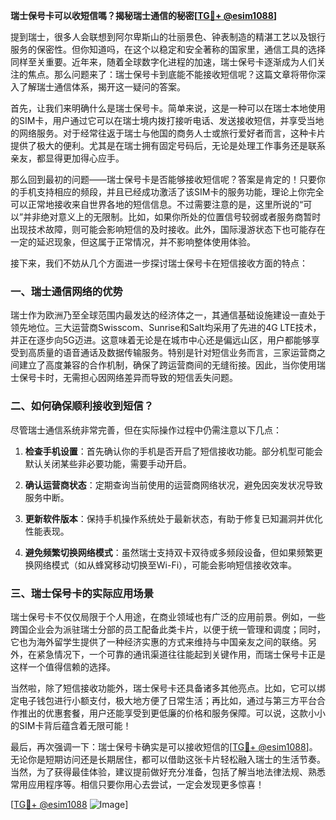 **瑞士保号卡可以收短信嗎？揭秘瑞士通信的秘密[[TG💪+ @esim1088](https://t.me/s/esim1088)]**

提到瑞士，很多人会联想到阿尔卑斯山的壮丽景色、钟表制造的精湛工艺以及银行服务的保密性。但你知道吗，在这个以稳定和安全著称的国家里，通信工具的选择同样至关重要。近年来，随着全球数字化进程的加速，瑞士保号卡逐渐成为人们关注的焦点。那么问题来了：瑞士保号卡到底能不能接收短信呢？这篇文章将带你深入了解瑞士通信体系，揭开这一疑问的答案。

首先，让我们来明确什么是瑞士保号卡。简单来说，这是一种可以在瑞士本地使用的SIM卡，用户通过它可以在瑞士境内拨打接听电话、发送接收短信，并享受当地的网络服务。对于经常往返于瑞士与他国的商务人士或旅行爱好者而言，这种卡片提供了极大的便利。尤其是在瑞士拥有固定号码后，无论是处理工作事务还是联系亲友，都显得更加得心应手。

那么回到最初的问题——瑞士保号卡是否能够接收短信呢？答案是肯定的！只要你的手机支持相应的频段，并且已经成功激活了该SIM卡的服务功能，理论上你完全可以正常地接收来自世界各地的短信信息。不过需要注意的是，这里所说的“可以”并非绝对意义上的无限制。比如，如果你所处的位置信号较弱或者服务商暂时出现技术故障，则可能会影响短信的及时接收。此外，国际漫游状态下也可能存在一定的延迟现象，但这属于正常情况，并不影响整体使用体验。

接下来，我们不妨从几个方面进一步探讨瑞士保号卡在短信接收方面的特点：

### 一、瑞士通信网络的优势

瑞士作为欧洲乃至全球范围内最发达的经济体之一，其通信基础设施建设一直处于领先地位。三大运营商Swisscom、Sunrise和Salt均采用了先进的4G LTE技术，并正在逐步向5G迈进。这意味着无论是在城市中心还是偏远山区，用户都能够享受到高质量的语音通话及数据传输服务。特别是针对短信业务而言，三家运营商之间建立了高度兼容的合作机制，确保了跨运营商间的无缝衔接。因此，当你使用瑞士保号卡时，无需担心因网络差异而导致的短信丢失问题。

### 二、如何确保顺利接收到短信？

尽管瑞士通信系统非常完善，但在实际操作过程中仍需注意以下几点：

1. **检查手机设置**：首先确认你的手机是否开启了短信接收功能。部分机型可能会默认关闭某些非必要功能，需要手动开启。
   
2. **确认运营商状态**：定期查询当前使用的运营商网络状况，避免因突发状况导致服务中断。
   
3. **更新软件版本**：保持手机操作系统处于最新状态，有助于修复已知漏洞并优化性能表现。

4. **避免频繁切换网络模式**：虽然瑞士支持双卡双待或多频段设备，但如果频繁更换网络模式（如从蜂窝移动切换至Wi-Fi），可能会影响短信接收效率。

### 三、瑞士保号卡的实际应用场景

瑞士保号卡不仅仅局限于个人用途，在商业领域也有广泛的应用前景。例如，一些跨国企业会为派驻瑞士分部的员工配备此类卡片，以便于统一管理和调度；同时，它也为海外留学生提供了一种经济实惠的方式来维持与中国亲友之间的联络。另外，在紧急情况下，一个可靠的通讯渠道往往能起到关键作用，而瑞士保号卡正是这样一个值得信赖的选择。

当然啦，除了短信接收功能外，瑞士保号卡还具备诸多其他亮点。比如，它可以绑定电子钱包进行小额支付，极大地方便了日常生活；再比如，通过与第三方平台合作推出的优惠套餐，用户还能享受到更低廉的价格和服务保障。可以说，这款小小的SIM卡背后蕴含着无限可能！

最后，再次强调一下：瑞士保号卡确实是可以接收短信的[[TG💪+ @esim1088](https://t.me/s/esim1088)]。无论你是短期访问还是长期居住，都可以借助这张卡片轻松融入瑞士的生活节奏。当然，为了获得最佳体验，建议提前做好充分准备，包括了解当地法律法规、熟悉常用应用程序等。相信只要你用心去尝试，一定会发现更多惊喜！

[[TG💪+ @esim1088](https://t.me/s/esim1088) ![Image](https://i.postimg.cc/4NQfJmqS/Snipaste-2025-05-13-00-14-12.png)]